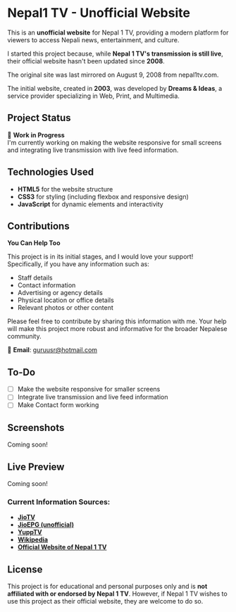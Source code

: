 # Nepal1 TV - Unofficial Website

This is an **unofficial website** for Nepal 1 TV, providing a modern platform for viewers to access Nepali news, entertainment, and culture.

I started this project because, while **Nepal 1 TV's transmission is still live**, their official website hasn't been updated since **2008**.

The original site was last mirrored on August 9, 2008 from nepal1tv.com.

The initial website, created in **2003**, was developed by **Dreams & Ideas**, a service provider specializing in Web, Print, and Multimedia.

## Project Status
🚧 **Work in Progress**  
I'm currently working on making the website responsive for small screens and integrating live transmission with live feed information.

## Technologies Used

- **HTML5** for the website structure
- **CSS3** for styling (including flexbox and responsive design)
- **JavaScript** for dynamic elements and interactivity

## Contributions
**You Can Help Too**

This project is in its initial stages, and I would love your support! Specifically, if you have any information such as:
- Staff details
- Contact information
- Advertising or agency details
- Physical location or office details
- Relevant photos or other content

Please feel free to contribute by sharing this information with me. Your help will make this project more robust and informative for the broader Nepalese community.

📧 **Email**: [guruusr@hotmail.com](mailto:guruusr@hotmail.com)

## To-Do
- [ ] Make the website responsive for smaller screens
- [ ] Integrate live transmission and live feed information
- [ ] Make Contact form working

## Screenshots
Coming soon!

## Live Preview
Coming soon!

### Current Information Sources:
- **[JioTV](https://www.jiotv.com/)**
- **[JioEPG (unofficial)](https://github.com/mitthu786/tvepg)**
- **[YuppTV](https://www.yupptv.com/channels/nepal1-tv/live)**
- **[Wikipedia](https://en.wikipedia.org/wiki/Nepal_1)**
- **[Official Website of Nepal 1 TV](http://www.nepal1tv.net/)**

## License

This project is for educational and personal purposes only and is **not affiliated with or endorsed by Nepal 1 TV**. However, if Nepal 1 TV wishes to use this project as their official website, they are welcome to do so.

